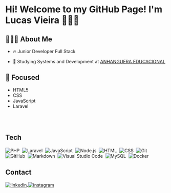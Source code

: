 # Hi! Welcome to my GitHub Page! I'm Lucas Vieira 👨🏻‍💻

## 👨🏻‍💻 About Me
- 🔥 Junior Developer Full Stack

- 💬 Studying Systems and Development at [ANHANGUERA EDUCACIONAL](https://www.anhanguera.com)

## 🎯 Focused

- HTML5
- CSS
- JavaScript
- Laravel

<br><br>

## Tech
<p style="margin-top: 20px;">

![PHP](https://img.shields.io/badge/-PHP-05122A?style=flat&logo=php)&nbsp;
![Laravel](https://img.shields.io/badge/-Laravel-05122A?style=flat&logo=laravel)&nbsp;
![JavaScript](https://img.shields.io/badge/-JavaScript-05122A?style=flat&logo=javascript)&nbsp;
![Node.js](https://img.shields.io/badge/-Node.js-05122A?style=flat&logo=node.js)&nbsp;
![HTML](https://img.shields.io/badge/-HTML-05122A?style=flat&logo=HTML5)&nbsp;
![CSS](https://img.shields.io/badge/-CSS-05122A?style=flat&logo=CSS3&logoColor=1572B6)&nbsp;
![Git](https://img.shields.io/badge/-Git-05122A?style=flat&logo=git)&nbsp;
![GitHub](https://img.shields.io/badge/-GitHub-05122A?style=flat&logo=github)&nbsp;
![Markdown](https://img.shields.io/badge/-Markdown-05122A?style=flat&logo=markdown)&nbsp;
![Visual Studio Code](https://img.shields.io/badge/-Visual%20Studio%20Code-05122A?style=flat&logo=visual-studio-code&logoColor=007ACC)&nbsp;
![MySQL](https://img.shields.io/badge/-MySQL-05122A?style=flat&logo=mysql)&nbsp;
![Docker](https://img.shields.io/badge/-Docker-05122A?style=flat&logo=docker)&nbsp;
</p>

## Contact
<p>
    <a href="https://linkedin.com/in/lucsvvieira" target="_blank">
    <img align="center" src="https://img.shields.io/badge/-lucsvvieira-05122A?style=flat&logo=linkedin" alt="linkedin"/>
    </a>
    <a href="https://instagram.com/lucsvvieira" target="_blank">
    <img align="center" src="https://img.shields.io/badge/-lucsvvieira-05122A?style=flat&logo=instagram" alt="instagram"/>
    </a>
</p>

<!--

<img width="490em" src="https://github-readme-twitter-gazf.vercel.app/api?id=maykbrito&layout=wide&show_reply=off&show_retweet=off" />


**maykbrito/maykbrito** is a ✨ _special_ ✨ repository because its `README.md` (this file) appears on your GitHub profile.

Here are some ideas to get you started:

- 🔭 I’m currently working on ...
- 🌱 I’m currently learning ...
- 👯 I’m looking to collaborate on ...
- 🤔 I’m looking for help with ...
- 💬 Ask me about ...
- 📫 How to reach me: ...
- 😄 Pronouns: ...
- ⚡ Fun fact: ...
-->
